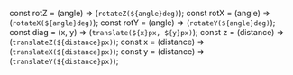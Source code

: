 const rotZ = (angle) => (`rotateZ(${angle}deg)`);
const rotX = (angle) => (`rotateX(${angle}deg)`);
const rotY = (angle) => (`rotateY(${angle}deg)`);
const diag = (x, y) => (`translate(${x}px, ${y}px)`);
const z = (distance) =>(`translateZ(${distance}px)`);
const x = (distance) =>(`translateX(${distance}px)`);
const y = (distance) =>(`translateY(${distance}px)`);